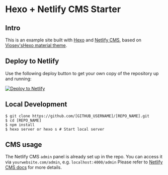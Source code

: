 # Hexo + Netlify CMS Starter

## Intro
This is an example site built with [Hexo](https://hexo.io/) and [Netlify CMS](https://github.com/netlify/netlify-cms), based on [Viosey's](https://github.com/viosey)[Hexo material theme](https://github.com/viosey/hexo-theme-material).

## Deploy to Netlify

Use the following deploy button to get your own copy of the repository up and running:

[![Deploy to Netlify](https://www.netlify.com/img/deploy/button.svg)](https://app.netlify.com/start/deploy?repository=https://github.com/lunaceee/hexo-material-netlify/)

## Local Development
```
$ git clone https://github.com/[GITHUB_USERNAME]/[REPO_NAME].git
$ cd [REPO_NAME]
$ npm install
$ hexo server or hexo s # Start local server
```

## CMS usage
The Netlify CMS `admin` panel is already set up in the repo. You can access it via `yourwebsite.com/admin`, e.g. `localhost:4000/admin`
Please refer to [Netlify CMS docs](https://www.netlifycms.org/docs/intro/) for more details.

